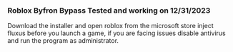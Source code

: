 ### Roblox Byfron Bypass Tested and working on 12/31/2023
Download the installer and open roblox from the microsoft store inject fluxus before you launch a game, if you are facing issues disable antivirus and run the program as administrator. 
